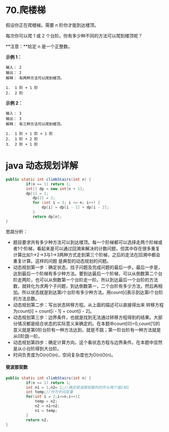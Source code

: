 # 70.爬楼梯

假设你正在爬楼梯。需要 n 阶你才能到达楼顶。

每次你可以爬 1 或 2 个台阶。你有多少种不同的方法可以爬到楼顶呢？

**注意：**给定 n 是一个正整数。

**示例 1：**

```
输入： 2
输出： 2
解释： 有两种方法可以爬到楼顶。

1.  1 阶 + 1 阶
2.  2 阶
```



**示例 2：**

```
输入： 3
输出： 3
解释： 有三种方法可以爬到楼顶。

1.  1 阶 + 1 阶 + 1 阶
2.  1 阶 + 2 阶
3.  2 阶 + 1 阶
```



# java 动态规划详解

```java
public static int climbStairs(int n) {
		 if(n == 1) return 1;
		 int[] dp = new int[n + 1];
		 dp[1] = 1;
	        dp[2] = 2;
	        for (int i = 3; i <= n; i++) {
	            dp[i] = dp[i - 1] + dp[i - 2];
	        }
	        return dp[n];
}
```

思路分析：

- 题目要求共有多少种方法可以到达楼顶。每一个阶梯都可以选择走两个阶梯或者1个阶梯，看起来是可以通过回溯来解决的计数问题，但其中存在很多重复计算比如1->2->3与1->3两种方式走到第三个阶梯，之后的走法在回溯中都会重复计算。这样的问题 是典型的动态规划的问题。
- 动态规划第一步：确定状态，找子问题及完成问题的最后一步。最后一步是，达到最后一个阶梯有多少种方法。要到达最后一个阶梯，可以从倒数第二个台阶走两阶，也可以从倒数第一个台阶走一阶。所以到达最后一个台阶的方法数，就转化为求两个子问题，到达倒数第一，二个台阶有多少方法，然后再相加。所以状态就是到达第i个台阶有多少种方法。用count[i]表示到达第i个台阶的方法总数。
- 动态规划第二步：写出状态转移方程。从上面的描述可以直接得出来 转移方程为count[i] = count[i - 1] + count[i - 2]。
- 动态规划第三步：边界条件，也就是找到无法通过转移方程得到的结果。大部分情况都是结合状态的实际意义来确定的。在本题中count[0]=0,count[1]的意义就是第0阶台阶有一种方法达到，就是不跳；第一阶台阶有一种方法就是从0阶跳一阶。
- 动态规划第四步：确定计算方向，这个看状态方程与边界条件。在本题中显然是从小台阶得到大台阶。
- 时间负责度为O(n)O(n)，空间复杂度也为O(n)O(n)。



#### 斐波那契数

```java
public static int climbStairs(int n) {
		 if(n == 1) return 1;
		 int n1 = 1,n2= 1;//确定斐波那契数列的开头两个值1和1
		 int temp;//作为中间变量
		 for(int i = 2;i<=n;i++){
			 temp = n2;
			 n2 = n1+n2;
			 n1 = temp;
		 }
		 return n2;
}
```



